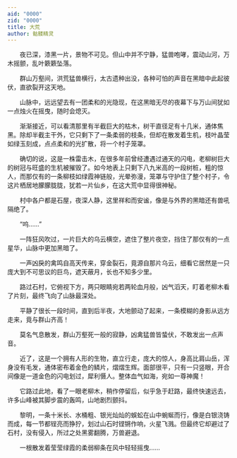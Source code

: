 ```yaml
---
aid: "0000"
zid: "0000"
title: 大荒
author: 骷髅精灵
---
```


　　夜已深，漆黑一片，景物不可见。但山中并不宁静，猛兽咆哮，震动山河，万木摇颤，乱叶簌簌坠落。

　　群山万壑间，洪荒猛兽横行，太古遗种出没，各种可怕的声音在黑暗中此起彼伏，直欲裂开这天地。

　　山脉中，远远望去有一团柔和的光隐现，在这黑暗无尽的夜幕下与万山间犹如一点烛火在摇曳，随时会熄灭。

　　渐渐接近，可以看清那里有半截巨大的枯木，树干直径足有十几米，通体焦黑。除却半截主干外，它只剩下了一条柔弱的枝条，但却在散发着生机，枝叶晶莹如绿玉刻成，点点柔和的光扩散，将一个村子笼罩。

　　确切的说，这是一株雷击木，在很多年前曾经遭遇过通天的闪电，老柳树巨大的树冠与旺盛的生机被摧毁了。如今地表上只剩下八九米高的一段树桩，粗的惊人，而那仅有的一条柳枝如绿霞神链般，光晕弥漫，笼罩与守护住了整个村子，令这片栖居地朦朦胧胧，犹若一片仙乡，在这大荒中显得很神秘。

　　村中各户都是石屋，夜深人静，这里祥和而安谧，像是与外界的黑暗还有兽吼隔绝了。

　　“呜……”

　　一阵狂风吹过，一片巨大的乌云横空，遮住了整片夜空，挡住了那仅有的一点星华，山脉中更加黑暗了。

　　一声凶戾的禽鸣自高天传来，穿金裂石，竟源自那片乌云，细看它居然是一只庞大到不可思议的巨鸟，遮天蔽月，长也不知多少里。

　　路过石村，它俯视下方，两只眼睛宛若两轮血月般，凶气滔天，盯着老柳木看了片刻，最终飞向了山脉最深处。

　　平静了很长一段时间，直到后半夜，大地颤动了起来，一条模糊的身影从远方走来，竟与群山齐高！

　　莫名气息散发，群山万壑死一般的寂静，凶禽猛兽皆蛰伏，不敢发出一点声音。

　　近了，这是一个拥有人形的生物，直立行走，庞大的惊人，身高比肩山岳，浑身没有毛发，通体密布着金色的鳞片，熠熠生辉。面部很平，只有一只竖眼，开合间像是一道金色的闪电划过，犀利慑人。整体血气如海，宛如一尊神魔！

　　它路过此地，看了一眼老柳木，稍作停留后，似乎急于赶路，最终快速远去，许多山峰被其脚步震的轰鸣，山地剧烈颤抖。

　　黎明，一条十米长、水桶粗、银光灿灿的蜈蚣在山中蜿蜒而行，像是白银浇铸而成，每一节都锃亮而狰狞，划过山石时铿锵作响，火星飞溅。但最终它却避过了石村，没有侵入，所过之处黑雾翻腾，万兽避退。

　　一根散发着莹莹绿霞的柔弱柳条在风中轻轻摇曳……



